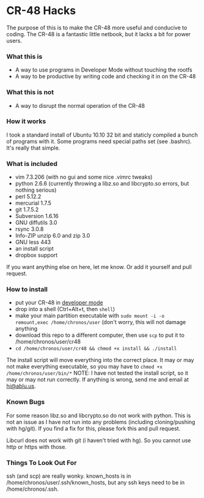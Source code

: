 # CR-48 Hacks
The purpose of this is to make the CR-48 more useful and conducive to coding. The CR-48 is a fantastic little netbook, but it lacks a bit for power users.

### What this is
 * A way to use programs in Developer Mode without touching the rootfs
 * A way to be productive by writing code and checking it in on the CR-48
 

### What this is not
 * A way to disrupt the normal operation of the CR-48

### How it works
I took a standard install of Ubuntu 10.10 32 bit and staticly compiled a bunch of programs with it. Some programs need special paths set (see .bashrc). It's really that simple.

### What is included
 * vim 7.3.206 (with no gui and some nice .vimrc tweaks)
 * python 2.6.6 (currently throwing a libz.so and libcrypto.so errors, but nothing serious)
 * perl 5.12.2
 * mercurial 1.7.5
 * git 1.7.5.2
 * Subversion 1.6.16
 * GNU diffutils 3.0
 * rsync 3.0.8
 * Info-ZIP unzip 6.0 and zip 3.0
 * GNU less 443
 * an install script
 * dropbox support

If you want anything else on here, let me know. Or add it yourself and pull request.

### How to install
 * put your CR-48 in [developer mode](http://ablu.us/av)
 * drop into a shell (Ctrl+Alt+t, then `shell`)
 * make your main partition executable with `sudo mount -i -o remount,exec /home/chronos/user` (don't worry, this will not damage anything
 * download this repo to a different computer, then use `scp` to put it to /home/chronos/user/cr48
 * `cd /home/chronos/user/cr48 && chmod +x install && ./install`

The install script will move everything into the correct place. It may or may not make everything executable, so you may have to `chmod +x /home/chronos/user/bin/*` NOTE: I have not tested the install script, so it may or may not run correctly. If anything is wrong, send me and email at hi@ablu.us.

### Known Bugs
For some reason libz.so and libcrypto.so do not work with python. This is not an issue as I have not run into any problems (including cloning/pushing with hg/git). If you find a fix for this, please fork this and pull request.

Libcurl does not work with git (i haven't tried with hg). So you cannot use http or https with those.

### Things To Look Out For
ssh (and scp) are really wonky. known_hosts is in /home/chronos/user/.ssh/known_hosts, but any ssh keys need to be in /home/chronos/.ssh.
